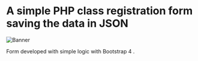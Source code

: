 # A simple PHP class registration form saving the data in JSON

![Banner](http://oi66.tinypic.com/256bh8x.jpg) 

  Form developed with simple logic with Bootstrap 4 .

